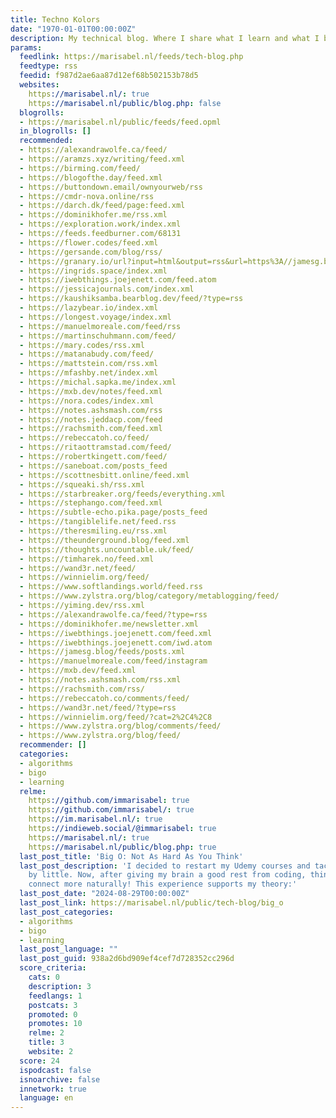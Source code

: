 ```yaml
---
title: Techno Kolors
date: "1970-01-01T00:00:00Z"
description: My technical blog. Where I share what I learn and what I build.
params:
  feedlink: https://marisabel.nl/feeds/tech-blog.php
  feedtype: rss
  feedid: f987d2ae6aa87d12ef68b502153b78d5
  websites:
    https://marisabel.nl/: true
    https://marisabel.nl/public/blog.php: false
  blogrolls:
  - https://marisabel.nl/public/feeds/feed.opml
  in_blogrolls: []
  recommended:
  - https://alexandrawolfe.ca/feed/
  - https://aramzs.xyz/writing/feed.xml
  - https://birming.com/feed/
  - https://blogofthe.day/feed.xml
  - https://buttondown.email/ownyourweb/rss
  - https://cmdr-nova.online/rss
  - https://darch.dk/feed/page:feed.xml
  - https://dominikhofer.me/rss.xml
  - https://exploration.work/index.xml
  - https://feeds.feedburner.com/68131
  - https://flower.codes/feed.xml
  - https://gersande.com/blog/rss/
  - https://granary.io/url?input=html&output=rss&url=https%3A//jamesg.blog
  - https://ingrids.space/index.xml
  - https://iwebthings.joejenett.com/feed.atom
  - https://jessicajournals.com/index.xml
  - https://kaushiksamba.bearblog.dev/feed/?type=rss
  - https://lazybear.io/index.xml
  - https://longest.voyage/index.xml
  - https://manuelmoreale.com/feed/rss
  - https://martinschuhmann.com/feed/
  - https://mary.codes/rss.xml
  - https://matanabudy.com/feed/
  - https://mattstein.com/rss.xml
  - https://mfashby.net/index.xml
  - https://michal.sapka.me/index.xml
  - https://mxb.dev/notes/feed.xml
  - https://nora.codes/index.xml
  - https://notes.ashsmash.com/rss
  - https://notes.jeddacp.com/feed
  - https://rachsmith.com/feed.xml
  - https://rebeccatoh.co/feed/
  - https://ritaottramstad.com/feed/
  - https://robertkingett.com/feed/
  - https://saneboat.com/posts_feed
  - https://scottnesbitt.online/feed.xml
  - https://squeaki.sh/rss.xml
  - https://starbreaker.org/feeds/everything.xml
  - https://stephango.com/feed.xml
  - https://subtle-echo.pika.page/posts_feed
  - https://tangiblelife.net/feed.rss
  - https://theresmiling.eu/rss.xml
  - https://theunderground.blog/feed.xml
  - https://thoughts.uncountable.uk/feed/
  - https://timharek.no/feed.xml
  - https://wand3r.net/feed/
  - https://winnielim.org/feed/
  - https://www.softlandings.world/feed.rss
  - https://www.zylstra.org/blog/category/metablogging/feed/
  - https://yiming.dev/rss.xml
  - https://alexandrawolfe.ca/feed/?type=rss
  - https://dominikhofer.me/newsletter.xml
  - https://iwebthings.joejenett.com/feed.xml
  - https://iwebthings.joejenett.com/iwd.atom
  - https://jamesg.blog/feeds/posts.xml
  - https://manuelmoreale.com/feed/instagram
  - https://mxb.dev/feed.xml
  - https://notes.ashsmash.com/rss.xml
  - https://rachsmith.com/rss/
  - https://rebeccatoh.co/comments/feed/
  - https://wand3r.net/feed/?type=rss
  - https://winnielim.org/feed/?cat=2%2C4%2C8
  - https://www.zylstra.org/blog/comments/feed/
  - https://www.zylstra.org/blog/feed/
  recommender: []
  categories:
  - algorithms
  - bigo
  - learning
  relme:
    https://github.com/immarisabel: true
    https://github.com/immarisabel/: true
    https://im.marisabel.nl/: true
    https://indieweb.social/@immarisabel: true
    https://marisabel.nl/: true
    https://marisabel.nl/public/blog.php: true
  last_post_title: 'Big O: Not As Hard As You Think'
  last_post_description: 'I decided to restart my Udemy courses and tackle them little
    by little. Now, after giving my brain a good rest from coding, things seem to
    connect more naturally! This experience supports my theory:'
  last_post_date: "2024-08-29T00:00:00Z"
  last_post_link: https://marisabel.nl/public/tech-blog/big_o
  last_post_categories:
  - algorithms
  - bigo
  - learning
  last_post_language: ""
  last_post_guid: 938a2d6bd909ef4cef7d728352cc296d
  score_criteria:
    cats: 0
    description: 3
    feedlangs: 1
    postcats: 3
    promoted: 0
    promotes: 10
    relme: 2
    title: 3
    website: 2
  score: 24
  ispodcast: false
  isnoarchive: false
  innetwork: true
  language: en
---
```

